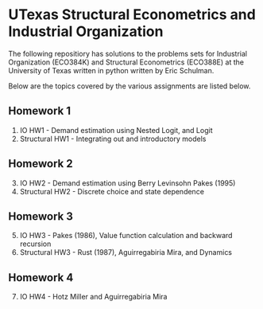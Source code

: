# UTexas Structural Econometrics and Industrial Organization

The following repositiory has solutions to the problems sets for Industrial Organization (ECO384K) and Structural Econometrics (ECO388E) at the University of Texas written in python written by Eric Schulman.

Below are the topics covered by the various assignments are listed below.

## Homework 1
1. IO HW1 - Demand estimation using Nested Logit, and Logit
2. Structural HW1 - Integrating out and introductory models

## Homework 2
3. IO HW2 - Demand estimation using Berry Levinsohn Pakes (1995) 
4. Structural HW2 - Discrete choice and state dependence

## Homework 3
5. IO HW3 - Pakes (1986), Value function calculation and backward recursion
6. Structural HW3 - Rust (1987), Aguirregabiria Mira, and Dynamics

## Homework 4
7. IO HW4 - Hotz Miller and Aguirregabiria Mira

